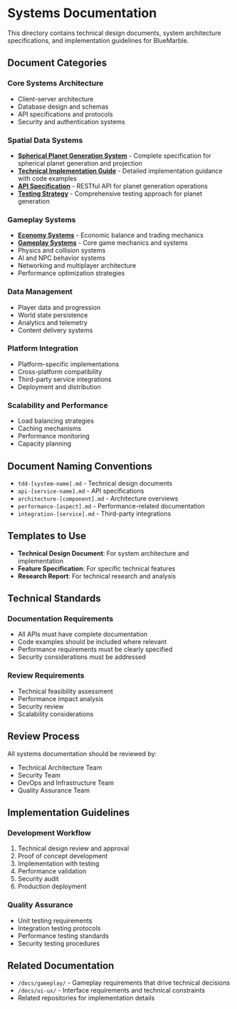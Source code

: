 # Systems Documentation

This directory contains technical design documents, system architecture specifications, and implementation guidelines for BlueMarble.

## Document Categories

### Core Systems Architecture
- Client-server architecture
- Database design and schemas
- API specifications and protocols
- Security and authentication systems

### Spatial Data Systems
- **[Spherical Planet Generation System](spec-spherical-planet-generation.md)** - Complete specification for spherical planet generation and projection
- **[Technical Implementation Guide](tech-spherical-planet-implementation.md)** - Detailed implementation guidance with code examples
- **[API Specification](api-spherical-planet-generation.md)** - RESTful API for planet generation operations
- **[Testing Strategy](testing-spherical-planet-generation.md)** - Comprehensive testing approach for planet generation

### Gameplay Systems
- **[Economy Systems](economy-systems.md)** - Economic balance and trading mechanics
- **[Gameplay Systems](gameplay-systems.md)** - Core game mechanics and systems
- Physics and collision systems
- AI and NPC behavior systems
- Networking and multiplayer architecture
- Performance optimization strategies

### Data Management
- Player data and progression
- World state persistence
- Analytics and telemetry
- Content delivery systems

### Platform Integration
- Platform-specific implementations
- Cross-platform compatibility
- Third-party service integrations
- Deployment and distribution

### Scalability and Performance
- Load balancing strategies
- Caching mechanisms
- Performance monitoring
- Capacity planning

## Document Naming Conventions

- `tdd-[system-name].md` - Technical design documents
- `api-[service-name].md` - API specifications
- `architecture-[component].md` - Architecture overviews
- `performance-[aspect].md` - Performance-related documentation
- `integration-[service].md` - Third-party integrations

## Templates to Use

- **Technical Design Document**: For system architecture and implementation
- **Feature Specification**: For specific technical features
- **Research Report**: For technical research and analysis

## Technical Standards

### Documentation Requirements
- All APIs must have complete documentation
- Code examples should be included where relevant
- Performance requirements must be clearly specified
- Security considerations must be addressed

### Review Requirements
- Technical feasibility assessment
- Performance impact analysis
- Security review
- Scalability considerations

## Review Process

All systems documentation should be reviewed by:
- Technical Architecture Team
- Security Team
- DevOps and Infrastructure Team
- Quality Assurance Team

## Implementation Guidelines

### Development Workflow
1. Technical design review and approval
2. Proof of concept development
3. Implementation with testing
4. Performance validation
5. Security audit
6. Production deployment

### Quality Assurance
- Unit testing requirements
- Integration testing protocols
- Performance testing standards
- Security testing procedures

## Related Documentation

- `/docs/gameplay/` - Gameplay requirements that drive technical decisions
- `/docs/ui-ux/` - Interface requirements and technical constraints
- Related repositories for implementation details